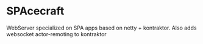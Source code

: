SPAcecraft
==========

WebServer specialized on SPA apps based on netty + kontraktor. Also adds websocket actor-remoting to kontraktor
